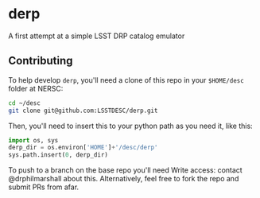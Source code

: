 # derp
A first attempt at a simple LSST DRP catalog emulator

## Contributing

To help develop `derp`, you'll need a clone of this repo in your `$HOME/desc` folder at NERSC:
```bash
cd ~/desc
git clone git@github.com:LSSTDESC/derp.git
```
Then, you'll need to insert this to your python path as you need it, like this:
```python
import os, sys
derp_dir = os.environ['HOME']+'/desc/derp'
sys.path.insert(0, derp_dir)
```
To push to a branch on the base repo you'll need Write access: contact @drphilmarshall about this. Alternatively, feel free to fork the repo and submit PRs from afar.